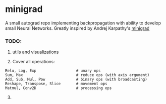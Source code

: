 # minigrad
A small autograd repo implementing backpropagation with ability to develop small Neural Networks. Greatly inspired by Andrej Karpathy's  [minigrad](https://github.com/karpathy/micrograd)


### TODO:

1) utils and visualizations

2) Cover all operations:
```
Relu, Log, Exp                  # unary ops
Sum, Max                        # reduce ops (with axis argument)
Add, Sub, Mul, Pow              # binary ops (with broadcasting)
Reshape, Transpose, Slice       # movement ops
Matmul, Conv2D                  # processing ops
```

3)
